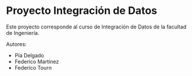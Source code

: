 # Proyecto Integración de Datos

Este proyecto corresponde al curso de Integración de Datos de la facultad de Ingeniería.

Autores:
- Pía Delgado
- Federico Martínez
- Federico Tourn

